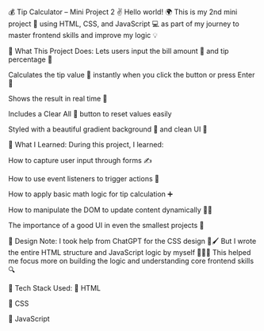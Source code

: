 💰 Tip Calculator – Mini Project 2 ✌️
Hello world! 🌍
This is my 2nd mini project 🚀 using HTML, CSS, and JavaScript 💻 as part of my journey to master frontend skills and improve my logic 💡

🎯 What This Project Does:
Lets users input the bill amount 🧾 and tip percentage 🧮

Calculates the tip value 💸 instantly when you click the button or press Enter 🔘

Shows the result in real time 🧠

Includes a Clear All 🧹 button to reset values easily

Styled with a beautiful gradient background 🌈 and clean UI 🎨

🧠 What I Learned:
During this project, I learned:

How to capture user input through forms ✍️

How to use event listeners to trigger actions 🔄

How to apply basic math logic for tip calculation ➕

How to manipulate the DOM to update content dynamically 🧑‍💻

The importance of a good UI in even the smallest projects 🎨

🎨 Design Note:
I took help from ChatGPT for the CSS design 💬🖌️
But I wrote the entire HTML structure and JavaScript logic by myself 🧑‍💻💪
This helped me focus more on building the logic and understanding core frontend skills 🔍

🧰 Tech Stack Used:
🧱 HTML

🎨 CSS

🔧 JavaScript
